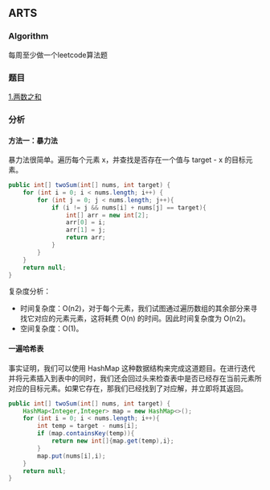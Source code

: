 ## ARTS

### Algorithm
每周至少做一个leetcode算法题
### 题目
[1.两数之和](https://leetcode-cn.com/problems/two-sum/)
### 分析

#### 方法一：暴力法

暴力法很简单。遍历每个元素 x，并查找是否存在一个值与 target - x 的目标元素。

```java
public int[] twoSum(int[] nums, int target) {
    for (int i = 0; i < nums.length; i++) {
        for (int j = 0; j < nums.length; j++){
            if (i != j && nums[i] + nums[j] == target){
                int[] arr = new int[2];
                arr[0] = i;
                arr[1] = j;
                return arr;
            }
        }
    }
    return null;
}
```

复杂度分析：

* 时间复杂度：O(n2)，对于每个元素，我们试图通过遍历数组的其余部分来寻找它对应的元素元素，这将耗费 O(n) 的时间。因此时间复杂度为 O(n2)。
* 空间复杂度：O(1)。

#### 一遍哈希表

事实证明，我们可以使用 HashMap 这种数据结构来完成这道题目。在进行迭代并将元素插入到表中的同时，我们还会回过头来检查表中是否已经存在当前元素所对应的目标元素。如果它存在，那我们已经找到了对应解，并立即将其返回。

```java
public int[] twoSum(int[] nums, int target) {
    HashMap<Integer,Integer> map = new HashMap<>();
    for (int i = 0; i < nums.length; i++){
        int temp = target - nums[i];
        if (map.containsKey(temp)){
            return new int[]{map.get(temp),i};
        }
        map.put(nums[i],i);
    }
    return null;
}
```
